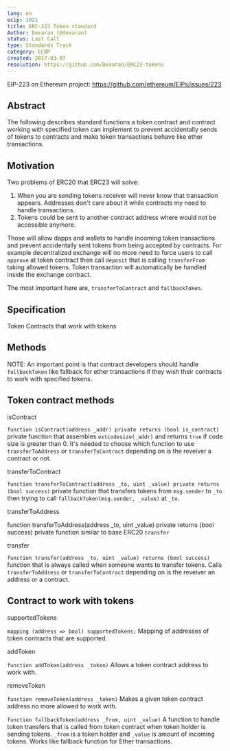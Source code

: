 ```yaml
---
lang: en
ecip: 1021
title: ERC-223 Token standard
Author: Dexaran (@dexaran)
status: Last Call
type: Standards Track
category: ECBP
created: 2017-03-07
resolution: https://github.com/Dexaran/ERC23-tokens
---
```

    
EIP-223 on Ethereum project: https://github.com/ethereum/EIPs/issues/223
   
## Abstract

The following describes standard functions a token contract and contract working with specified token can implement to prevent accidentally sends of tokens to contracts and make token transactions behave like ether transactions.

## Motivation

Two problems of ERC20 that ERC23 will solve: 
1. When you are sending tokens receiver will never know that transaction appears. Addresses don't care about it while contracts my need to handle transactions.
2. Tokens could be sent to another contract address where would not be accessible anymore.

Those will allow dapps and wallets to handle incoming token transactions and prevent accidentally sent tokens from being accepted by contracts.
For example decentralized exchange will no more need to force users to call `approve` at token contract then call `deposit` that is calling `transferFrom` taking allowed tokens. Token transaction will automatically be handled inside the exchange contract.

The most important here are, `transferToContract` and `fallbackToken`.

## Specification

Token
Contracts that work with tokens

## Methods

NOTE: An important point is that contract developers should handle `fallbackToken` like fallback for ether transactions if they wish their contracts to work with specified tokens.

## Token contract methods
isContract

`function isContract(address _addr) private returns (bool is_contract)`
private function that assembles `extcodesize(_addr)` and returns `true` if code size is greater than 0. It's needed to choose which function to use `transferToAddress` or `transferToContract` depending on is the reveiver a contract or not.

transferToContract

`function transferToContract(address _to, uint _value) private returns (bool success)`
private function that transfers tokens from `msg.sender` to `_to` then trying to call `fallbackToken(msg.sender, _value)` at `_to`.

transferToAddress

function transferToAddress(address _to, uint _value) private returns (bool success)
private function similar to base ERC20 `transfer`

transfer

`function transfer(address _to, uint _value) returns (bool success)`
function that is always called when someone wants to transfer tokens. Calls `transferToAddress` or `transferToContract` depending on is the reveiver an address or a contract.

## Contract to work with tokens

supportedTokens

`mapping (address => bool) supportedTokens;`
Mapping of addresses of token contracts that are supported.

addToken

`function addToken(address _token)`
Allows a token contract address to work with.

removeToken

`function removeToken(address _token)`
Makes a given token contract address no more allowed to work with.

`function fallbackToken(address _from, uint _value)`
A function to handle token transfers that is called from token contract when token holder is sending tokens. `_from` is a token holder and `_value` is amount of incoming tokens. Works like fallback function for Ether transactions.
